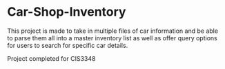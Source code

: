 # Car-Shop-Inventory
This project is made to take in multiple files of car information and be able to parse them all into a master inventory list as well as offer query options for users to search for specific car details.

Project completed for CIS3348
